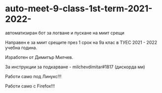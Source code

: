 # auto-meet-9-class-1st-term-2021-2022-
автоматизиран бот за логване и пускане на миит срещи

Направен е за миит срещите през 1 срок на 9а клас в ТУЕС 2021 - 2022 учебна година.

Изработен от Димитър Милчев.

За инструкции за подкарване - milchevdimitar#1817 (дискорда ми)

Работи само под Линукс!!!

Работи само с Firefox!!!
